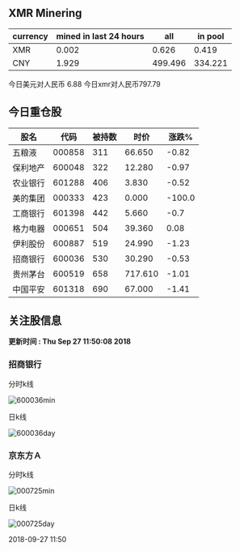 ## XMR Minering

|currency|mined in last 24 hours|all|in pool|
|---|---|---|---|
|XMR|0.002|0.626|0.419|
|CNY|1.929|499.496|334.221|

今日美元对人民币 6.88	今日xmr对人民币797.79


## 今日重仓股 

|股名|代码|被持数|时价|涨跌%|
|---|---|---|---|---|
|五粮液|000858|311|66.650|-0.82|
|保利地产|600048|322|12.280|-0.97|
|农业银行|601288|406|3.830|-0.52|
|美的集团|000333|423|0.000|-100.0|
|工商银行|601398|442|5.660|-0.7|
|格力电器|000651|504|39.360|0.08|
|伊利股份|600887|519|24.990|-1.23|
|招商银行|600036|530|30.290|-0.53|
|贵州茅台|600519|658|717.610|-1.01|
|中国平安|601318|690|67.000|-1.41|

## 关注股信息
**更新时间 : Thu Sep 27 11:50:08 2018**
### 招商银行 
分时k线

![600036min](http://image.sinajs.cn/newchart/min/n/sh600036.gif)

日k线

![600036day](http://image.sinajs.cn/newchart/daily/n/sh600036.gif)

### 京东方Ａ 
分时k线

![000725min](http://image.sinajs.cn/newchart/min/n/sz000725.gif)

日k线

![000725day](http://image.sinajs.cn/newchart/daily/n/sz000725.gif)

2018-09-27 11:50